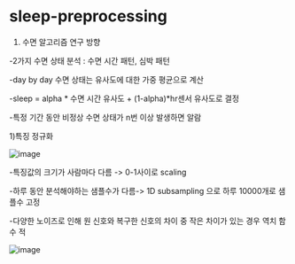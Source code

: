 # sleep-preprocessing


1. 수면 알고리즘 연구 방향

-2가지 수면 상태 분석 : 수면 시간 패턴, 심박 패턴

-day by day 수면 상태는 유사도에 대한 가중 평균으로 계산

-sleep = alpha * 수면 시간 유사도 + (1-alpha)*hr센서 유사도로 결정

-특정 기간 동안 비정상 수면 상태가 n번 이상 발생하면 알람

1)특징 정규화

![image](https://github.com/wlehd12/sleep-preprocessing/assets/125344095/a16bc687-5ca6-443c-a4a0-033eb80569de)


-특징값의 크기가 사람마다 다름 -> 0-1사이로 scaling

-하루 동안 분석해야하는 샘플수가 다름-> 1D subsampling 으로 하루 10000개로 샘플수 고정

-다양한 노이즈로 인해 원 신호와 복구한 신호의 차이 중 작은 차이가 있는 경우 역치 함수 적

![image](https://github.com/wlehd12/sleep-preprocessing/assets/125344095/692b09c4-a7c7-412e-84b6-87ed9c5ae5c1)



